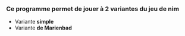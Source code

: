 ### Ce programme permet de jouer à **2 variantes** du jeu de nim
- Variante **simple**
- Variante **de Marienbad**
